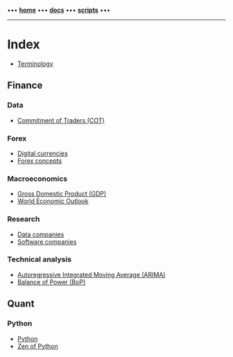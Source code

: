 [//]: # "START - Navigation between Markdown pages inside of GitHub."

••• **[home](/README.md)** ••• **[docs](/docs/index.md)** ••• **[scripts](/scripts/index.md)** •••

[//]: # "END - Navigation between Markdown pages inside of GitHub."

---

# Index

- [Terminology](/docs/terminology.md)

## Finance

### Data

- [Commitment of Traders (COT)](/docs/finance_data/cot_commitments-of-traders.md)

### Forex

- [Digital currencies](/docs/finance_forex/digital-currencies.md)
- [Forex concepts](/docs/finance_forex/forex-concepts.md)

### Macroeconomics

- [Gross Domestic Product (GDP)](/docs/finance_macroeconomics/gdp_gross-domestic-product.md)
- [World Economic Outlook](/docs/finance_macroeconomics/world-economic-outlook.md)

### Research 

- [Data companies](/docs/finance_research/data-companies.md)
- [Software companies](/docs/finance_research/software-companies.md)

### Technical analysis

- [Autoregressive Integrated Moving Average (ARIMA)](/docs/finance_technical-analysis/autoregressive-integrated-ma.md)
- [Balance of Power (BoP)](/docs/finance_technical-analysis/balance-of-power.md)

## Quant

### Python 

- [Python](/docs/quant_python/python.md)
- [Zen of Python](/docs/quant_python/python_zen.md)